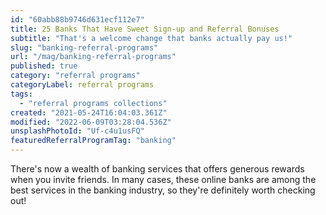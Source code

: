 ```yaml
---
id: "60abb88b9746d631ecf112e7"
title: 25 Banks That Have Sweet Sign-up and Referral Bonuses
subtitle: "That's a welcome change that banks actually pay us!"
slug: "banking-referral-programs"
url: "/mag/banking-referral-programs"
published: true
category: "referral programs"
categoryLabel: referral programs
tags:
  - "referral programs collections"
created: "2021-05-24T16:04:03.361Z"
modified: "2022-06-09T03:28:04.536Z"
unsplashPhotoId: "Uf-c4u1usFQ"
featuredReferralProgramTag: "banking"
---
```

There's now a wealth of banking services that offers generous rewards when you invite friends. In many cases, these online banks are among the best services in the banking industry, so they're definitely worth checking out!